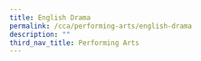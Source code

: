```yaml
---
title: English Drama
permalink: /cca/performing-arts/english-drama
description: ""
third_nav_title: Performing Arts
---
```

